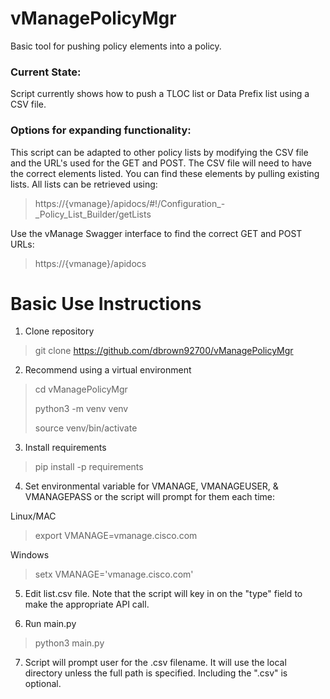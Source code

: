 # vManagePolicyMgr

Basic tool for pushing policy elements into a policy.

### Current State:

Script currently shows how to push a TLOC list or Data Prefix list using a CSV file.

### Options for expanding functionality:

This script can be adapted to other policy lists by modifying the CSV file and the URL's used for the GET and POST.  The CSV file will need to have the correct elements listed.  You can find these elements by pulling existing lists.  All lists can be retrieved using:
> https://{vmanage}/apidocs/#!/Configuration_-_Policy_List_Builder/getLists

Use the vManage Swagger interface to find the correct GET and POST URLs:

> https://{vmanage}/apidocs

# Basic Use Instructions
1. Clone repository

> git clone https://github.com/dbrown92700/vManagePolicyMgr

2. Recommend using a virtual environment

> cd vManagePolicyMgr
>
> python3 -m venv venv
> 
> source venv/bin/activate

3. Install requirements

> pip install -p requirements

4. Set environmental variable for VMANAGE, VMANAGEUSER, & VMANAGEPASS or the script will prompt for them each time:

Linux/MAC
> export VMANAGE=vmanage.cisco.com

Windows
> setx VMANAGE='vmanage.cisco.com'

5. Edit list.csv file.  Note that the script will key in on the "type" field to make the appropriate API call.

6. Run main.py

> python3 main.py

7. Script will prompt user for the .csv filename.  It will use the local directory unless the full path is specified.  Including the ".csv" is optional.
